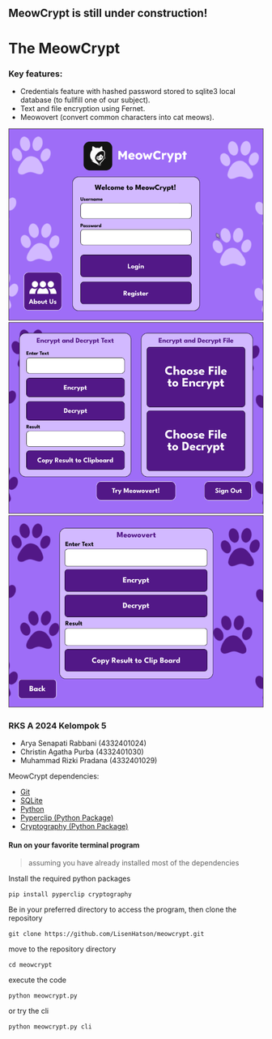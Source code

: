 ## MeowCrypt is still under construction!

# The MeowCrypt
### Key features:
- Credentials feature with hashed password stored to sqlite3 local database (to fullfill one of our subject).
- Text and file encryption using Fernet.
- Meowovert (convert common characters into cat meows).

![Login Page](./assets/shot/loginpage.png)
![Tools Page](./assets/shot/toolspage.png)
![Meowovert Page](./assets/shot/meowpage.png)


### RKS A 2024 Kelompok 5
- Arya Senapati Rabbani (4332401024)
- Christin Agatha Purba (4332401030)
- Muhammad Rizki Pradana (4332401029)

MeowCrypt dependencies:
- [Git](https://git-scm.com/downloads)
- [SQLite](https://sqlite.org/download.html)
- [Python](https://www.python.org/downloads/)
- [Pyperclip (Python Package)](https://pypi.org/project/pyperclip/)
- [Cryptography (Python Package)](https://pypi.org/project/cryptography/)


#### Run on your favorite terminal program
>assuming you have already installed most of the dependencies

Install the required python packages
```
pip install pyperclip cryptography
```


Be in your preferred directory to access the program, then clone the repository
```
git clone https://github.com/LisenHatson/meowcrypt.git
```


move to the repository directory
```
cd meowcrypt
```


execute the code
```
python meowcrypt.py
```


or try the cli
```
python meowcrypt.py cli
```

